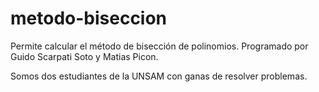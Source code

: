# metodo-biseccion
Permite calcular el método de bisección de polinomios.
Programado por Guido Scarpati Soto y Matias Picon.

Somos dos estudiantes de la UNSAM con ganas de resolver problemas.
